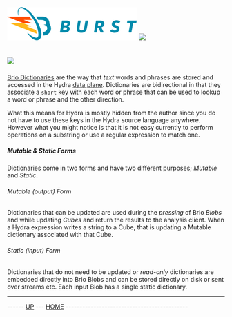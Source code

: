 ![Burst](../../../doc/burst_small.png "") ![](../hydra_small.png "")
--
     

![](../../../burst-brio/src/main/scala/org/burstsys/brio/dictionary/dictionaries.png "")
--
[Brio Dictionaries](../../../burst-brio/doc/dictionaries.md) are the way that
_text_ words and phrases are stored and accessed in the Hydra [data plane](data.md).
Dictionaries are bidirectional in that they
associate a `short` key with each word or phrase that can be used
to lookup a word or phrase and the other direction.

What this means for Hydra is mostly hidden from the author since you do not have to
use these keys in the Hydra source language anywhere. However what you might notice
is that it is not easy currently to perform operations on a substring or 
use a regular expression to match one. 

##### Mutable & Static Forms
Dictionaries come in two forms and have two different purposes; _Mutable_ and _Static_.

###### Mutable (output) Form
Dictionaries that can be updated are used during the _pressing_ of Brio _Blobs_ and while
updating _Cubes_ and return the results to the analysis client. When a Hydra expression
writes a string to a Cube, that is updating a Mutable dictionary associated with that Cube.

###### Static (input) Form
Dictionaries that do not need to be updated or _read-only_ dictionaries are embedded 
directly into Brio Blobs and can be stored directly on disk or sent over streams etc.
Each input Blob has a single static dictionary.


---
------ [UP](../readme.md) ---  [HOME](../../readme.md) --------------------------------------------
